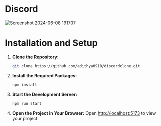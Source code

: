 # Discord

![Screenshot 2024-06-08 191707](https://github.com/LokeshKumar710/Discord-Clone/assets/139546242/6bb38e96-ead7-4a46-a71c-de7bea87a223)

# Installation and Setup

1. **Clone the Repository:**
    ```sh
    git clone https://github.com/adithya0910/discordclone.git
    ```
2. **Install the Required Packages:**
    ```sh
    npm install
    ```
3. **Start the Development Server:**
    ```sh
    npm run start
    ```
4. **Open the Project in Your Browser:**
    Open [http://localhost:5173](http://localhost:5173) to view your project.

